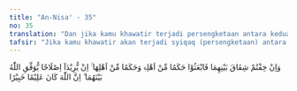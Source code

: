 ```yaml
---
title: "An-Nisa' - 35"
no: 35
translation: "Dan jika kamu khawatir terjadi persengketaan antara keduanya, maka kirimlah seorang juru damai dari keluarga laki-laki dan seorang juru damai dari keluarga perempuan. Jika keduanya (juru damai itu) bermaksud mengadakan perbaikan, niscaya Allah memberi taufik kepada suami-istri itu. Sungguh, Allah Mahateliti, Maha Mengenal."
tafsir: "Jika kamu khawatir akan terjadi syiqaq (persengketaan) antara suami istri, sesudah melakukan usaha-usaha tersebut di atas, maka kirimlah seorang hakam (perantara, wasit, juru damai) dari keluarga laki-laki dan seorang hakam dari keluarga perempuan. Kedua hakam itu dikirim oleh yang berwajib atau oleh suami istri, atau oleh keluarga suami istri.\n\nDua orang hakam itu sebaiknya seorang dari keluarga suami dan seorang dari keluarga istri, dan boleh dari orang lain. Tugas hakam itu ialah untuk mengetahui persoalan perselisihan yang terjadi dan sebab-sebabnya, kemudian berusaha mendamaikan keduanya. Tugas serupa itu tepat dilaksanakan oleh orang yang bijaksana meskipun bukan dari keluarga suami istri yang mungkin lebih mengetahui rahasia persengketaan itu dan lebih mudah bagi keduanya untuk menyelesaikannya. Hal ini dilakukan untuk menghindari terjadinya perceraian.\n\nJika usaha kedua orang hakam dalam mencari islah antara kedua suami istri yang bersengketa pada tahap pertama tidak berhasil maka diusahakan lagi penunjukan dua hakam yang sifatnya sebagai wakil dari suami istri yang bersengketa dalam batas-batas kekuasaan yang diberikan kepadanya. Kalaupun ini belum berhasil, maka untuk ketiga kalinya dicari lagi dua orang hakam yang akan mengambil keputusan, dan keputusan itu mengikat."
---
```


وَاِنْ خِفْتُمْ شِقَاقَ بَيْنِهِمَا فَابْعَثُوْا حَكَمًا مِّنْ اَهْلِهٖ وَحَكَمًا مِّنْ اَهْلِهَا ۚ اِنْ يُّرِيْدَآ اِصْلَاحًا يُّوَفِّقِ اللّٰهُ بَيْنَهُمَا ۗ اِنَّ اللّٰهَ كَانَ عَلِيْمًا خَبِيْرًا 

